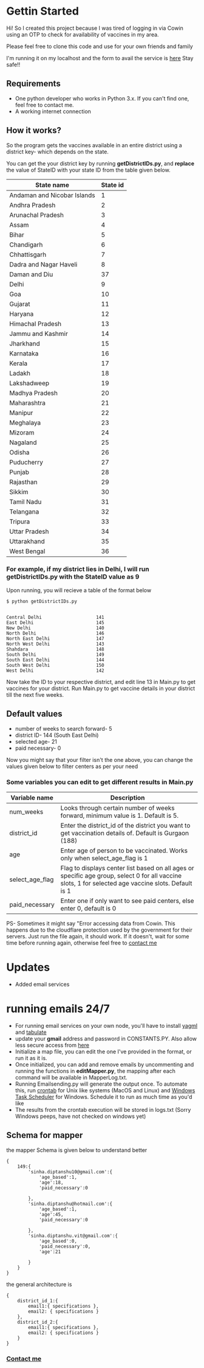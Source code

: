 # **Gettin Started**

Hi!
So I created this project because I was tired of logging in via Cowin using an OTP to check for availability of vaccines in my area.

Please feel free to clone this code and use for your own friends and family

I'm running it on my localhost and the form to avail the service is [here](https://forms.gle/Qqhp57MD2CMT8Lev8)
Stay safe!!

## **Requirements**
* One python developer who works in Python 3.x. If you can't find one, feel free to contact me.
* A working internet connection

## **How it works?**

So the program gets the vaccines available in an entire district using a district key- which depends on the state. 


You can get the your district key by running **getDistrictIDs.py**, and **replace** the value of StateID with your state ID from the table given below.

| State name                  | State id |
| --------------------------- | -------- |
| Andaman and Nicobar Islands | 1        |
| Andhra Pradesh              | 2        |
| Arunachal Pradesh           | 3        |
| Assam                       | 4        |
| Bihar                       | 5        |
| Chandigarh                  | 6        |
| Chhattisgarh                | 7        |
| Dadra and Nagar Haveli      | 8        |
| Daman and Diu               | 37       |
| Delhi                       | 9        |
| Goa                         | 10       |
| Gujarat                     | 11       |
| Haryana                     | 12       |
| Himachal Pradesh            | 13       |
| Jammu and Kashmir           | 14       |
| Jharkhand                   | 15       |
| Karnataka                   | 16       |
| Kerala                      | 17       |
| Ladakh                      | 18       |
| Lakshadweep                 | 19       |
| Madhya Pradesh              | 20       |
| Maharashtra                 | 21       |
| Manipur                     | 22       |
| Meghalaya                   | 23       |
| Mizoram                     | 24       |
| Nagaland                    | 25       |
| Odisha                      | 26       |
| Puducherry                  | 27       |
| Punjab                      | 28       |
| Rajasthan                   | 29       |
| Sikkim                      | 30       |
| Tamil Nadu                  | 31       |
| Telangana                   | 32       |
| Tripura                     | 33       |
| Uttar Pradesh               | 34       |
| Uttarakhand                 | 35       |
| West Bengal                 | 36       |


### For example, if my district lies in Delhi, I will run getDistrictIDs.py with the StateID value as 9
Upon running, you will recieve a table of the format below

```
$ python getDistrictIDs.py


Central Delhi                    141
East Delhi                       145
New Delhi                        140
North Delhi                      146
North East Delhi                 147
North West Delhi                 143
Shahdara                         148
South Delhi                      149
South East Delhi                 144
South West Delhi                 150
West Delhi                       142
```

Now take the ID to your respective district, and edit line 13 in Main.py to get vaccines for your district.
Run Main.py to get vaccine details in your district till the next five weeks.

## Default values
* number of weeks to search forward- 5
* district ID- 144 (South East Delhi)
* selected age- 21
* paid necessary- 0

Now you might say that your filter isn't the one above, you can change the values given below to filter centers as per your need


### **Some variables you can edit to get different results in Main.py**

| Variable name | Description |
| ------------- | ----------- |
|num_weeks| Looks through certain number of weeks forward, minimum value is 1. Default is 5.|
|district_id| Enter the district_id of the district you want to get vaccination details of. Default is Gurgaon (188) |
|age| Enter age of person to be vaccinated. Works only when select_age_flag is 1|
|select_age_flag|Flag to displays center list based on all ages or specific age group, select 0 for all vaccine slots, 1 for selected age vaccine slots. Default is 1|
|paid_necessary| Enter one if only want to see paid centers, else enter 0, default is 0|



PS- Sometimes it might say "Error accessing data from Cowin. This happens due to the cloudflare protection used by the government for their servers. Just run the file again, it should work. If it doesn't, wait for some time before running again, otherwise feel free to [contact me](https://www.instagram.com/hey_atleast_someone/)

# Updates

* Added email services




# running emails 24/7
* For running email services on your own node, you'll have to install [yagml](https://pypi.org/project/yagmail/) and [tabulate](https://pypi.org/project/tabulate/)
* update your **gmail** address and password in CONSTANTS.PY. Also allow less secure access from [here](https://www.google.com/settings/security/lesssecureapps)
* Initialize a map file, you can edit the one I've provided in the format, or run it as it is.
* Once initialized, you can add and remove emails by uncommenting and running the functions in **editMapper.py**, the mapping after each command will be available in MapperLog.txt.
* Running Emailsending.py will generate the output once. To automate this, run [crontab](https://medium.com/@lalitvyas1994/crontab-cronjob-automation-want-to-run-your-python-script-again-again-like-after-every-10-20-21700a406ddc) for Unix like systems (MacOS and Linux) and [Windows Task Scheduler](https://dev.to/tharindadilshan/running-a-python-script-every-x-minutes-in-windows-10-3nm9) for Windows. Schedule it to run as much time as you'd like
* The results from the crontab execution will be stored in logs.txt (Sorry Windows peeps, have not checked on windows yet)

## Schema for mapper

the mapper Schema is given below to understand better

```
{
    149:{
        'sinha.diptanshu10@gmail.com':{
            'age_based':1,
            'age':18,
            'paid_necessary':0
            
        },
        'sinha.diptanshu@hotmail.com':{
            'age_based':1,
            'age':45,
            'paid_necessary':0
            
        },
        'sinha.diptanshu.vit@gmail.com':{
            'age_based':0,
            'paid_necessary':0,
            'age':21
            
        }
    }
}
```

the general architecture is 
```
{
    district_id_1:{
        email1:{ specifications },
        email2: { specifications }
    },
    district_id_2:{
        email1:{ specifications },
        email2: { specifications }
    }
}
```


### [Contact me](https://www.instagram.com/hey_atleast_someone/)